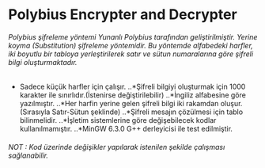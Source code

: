 # Polybius Encrypter and Decrypter

###### Polybius şifreleme yöntemi Yunanlı Polybius tarafından geliştirilmiştir. Yerine koyma (Substitution) şifreleme yöntemidir. Bu yöntemde alfabedeki harfler, iki boyutlu bir tabloya yerleştirilerek satır ve sütun numaralarına göre şifreli bilgi oluşturmaktadır.

* Sadece küçük harfler için çalışır.
..*Şifreli bilgiyi oluşturmak için 1000 karakter ile sınırlıdır.(İstenirse değiştirilebilir)
..*İngiliz alfabesine göre yazılmıştır.
..*Her harfin yerine gelen şifreli bilgi iki rakamdan oluşur.(Sırasıyla Satır-Sütun şeklinde) 
..*Şifreli mesajın çözülmesi için tablo bilinmelidir.
..*İşletim sistemlerine göre değişebilecek kodlar kullanılmamıştır.
..*MinGW 6.3.0 G++ derleyicisi ile test edilmiştir.

###### NOT : Kod üzerinde değişikler yapılarak istenilen şekilde çalışması sağlanabilir. 